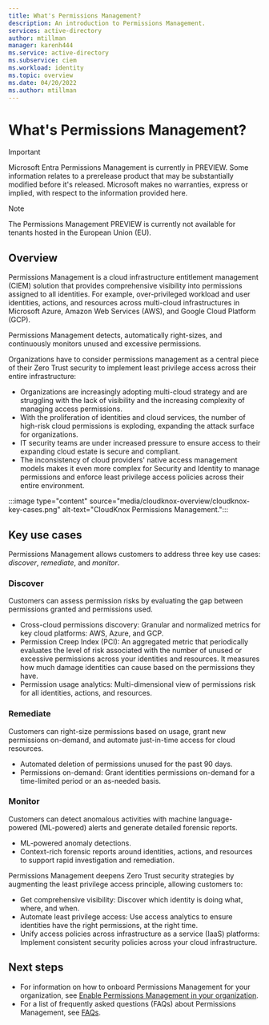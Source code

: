 ```yaml
---
title: What's Permissions Management?
description: An introduction to Permissions Management.
services: active-directory
author: mtillman
manager: karenh444
ms.service: active-directory
ms.subservice: ciem
ms.workload: identity
ms.topic: overview
ms.date: 04/20/2022
ms.author: mtillman
---
```


# What's Permissions Management?


> [!IMPORTANT]
> Microsoft Entra Permissions Management is currently in PREVIEW.
> Some information relates to a prerelease product that may be substantially modified before it's released. Microsoft makes no warranties, express or implied, with respect to the information provided here.

> [!NOTE]
> The Permissions Management PREVIEW is currently not available for tenants hosted in the European Union (EU).

## Overview

Permissions Management is a cloud infrastructure entitlement management (CIEM) solution that provides comprehensive visibility into permissions assigned to all identities. For example, over-privileged workload and user identities, actions, and resources across multi-cloud infrastructures in Microsoft Azure, Amazon Web Services (AWS), and Google Cloud Platform (GCP).

Permissions Management  detects, automatically right-sizes, and continuously monitors unused and excessive permissions.

Organizations have to consider permissions management as a central piece of their Zero Trust security to implement least privilege access across their entire infrastructure:

- Organizations are increasingly adopting multi-cloud strategy and are struggling with the lack of visibility and the increasing complexity of managing access permissions.
- With the proliferation of identities and cloud services, the number of high-risk cloud permissions is exploding, expanding the attack surface for organizations.
- IT security teams are under increased pressure to ensure access to their expanding cloud estate is secure and compliant.
- The inconsistency of cloud providers' native access management models makes it even more complex for Security and Identity to manage permissions and enforce least privilege access policies across their entire environment.

:::image type="content" source="media/cloudknox-overview/cloudknox-key-cases.png" alt-text="CloudKnox Permissions Management.":::

## Key use cases

Permissions Management  allows customers to address three key use cases: *discover*, *remediate*, and *monitor*.

### Discover

Customers can assess permission risks by evaluating the gap between permissions granted and permissions used.

- Cross-cloud permissions discovery: Granular and normalized metrics for key cloud platforms: AWS, Azure, and GCP.
- Permission Creep Index (PCI): An aggregated metric that periodically evaluates the level of risk associated with the number of unused or excessive permissions across your identities and resources. It measures how much damage identities can cause based on the permissions they have.
- Permission usage analytics: Multi-dimensional view of permissions risk for all identities, actions, and resources.

### Remediate

Customers can right-size permissions based on usage, grant new permissions on-demand, and automate just-in-time access for cloud resources.

- Automated deletion of permissions unused for the past 90 days.
- Permissions on-demand: Grant identities permissions on-demand for a time-limited period or an as-needed basis.


### Monitor

Customers can detect anomalous activities with machine language-powered (ML-powered) alerts and generate detailed forensic reports.

- ML-powered anomaly detections.
- Context-rich forensic reports around identities, actions, and resources to support rapid investigation and remediation.

Permissions Management  deepens Zero Trust security strategies by augmenting the least privilege access principle, allowing customers to:

- Get comprehensive visibility: Discover which identity is doing what, where, and when.
- Automate least privilege access: Use access analytics to ensure identities have the right permissions, at the right time.
- Unify access policies across infrastructure as a service (IaaS) platforms: Implement consistent security policies across your cloud infrastructure.



## Next steps

- For information on how to onboard Permissions Management for your organization, see [Enable Permissions Management in your organization](onboard-enable-tenant.md).
- For a list of frequently asked questions (FAQs) about Permissions Management, see [FAQs](faqs.md).
